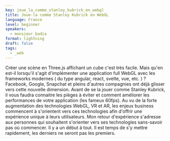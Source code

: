 ```yaml
---
key: joue_la_comme_stanley_kubrick_en_webgl
title: Joue-la comme Stanley Kubrick en WebGL
language: France
level: beginner
speakers:
  - monsieur_badia
format: lightning
draft: false
tags:
  - _web
---
```

Créer une scène en Three.js affichant un cube c'est très facile. Mais qu'en est-il lorsqu'il s'agit d'implémenter une application full WebGL avec les frameworks modernes ( du type angular, react, svelte, vue, etc. ) ? Facebook, Google, Snapchat et pleins d'autres compagnies ont déjà glisser vers cette nouvelle dimension. Avant de se la jouer comme Stanley Kubrick, il vous faudra connaitre les pièges à éviter et comment améliorer les performances de votre application (les fameux 60fps). Au vu de la forte augmentation des technologies WebGL, VR et AR, les enjeux business commencent à s'orientent vers ces technologies afin d'offrir une expérience unique à leurs utilisateurs. Mon retour d'expérience s'adresse aux personnes qui souhaitent s'orienter vers ses technologies sans-savoir pas où commencer. Il y a un début à tout. Il est temps de s'y mettre rapidement, les derniers ne seront pas les premiers.
